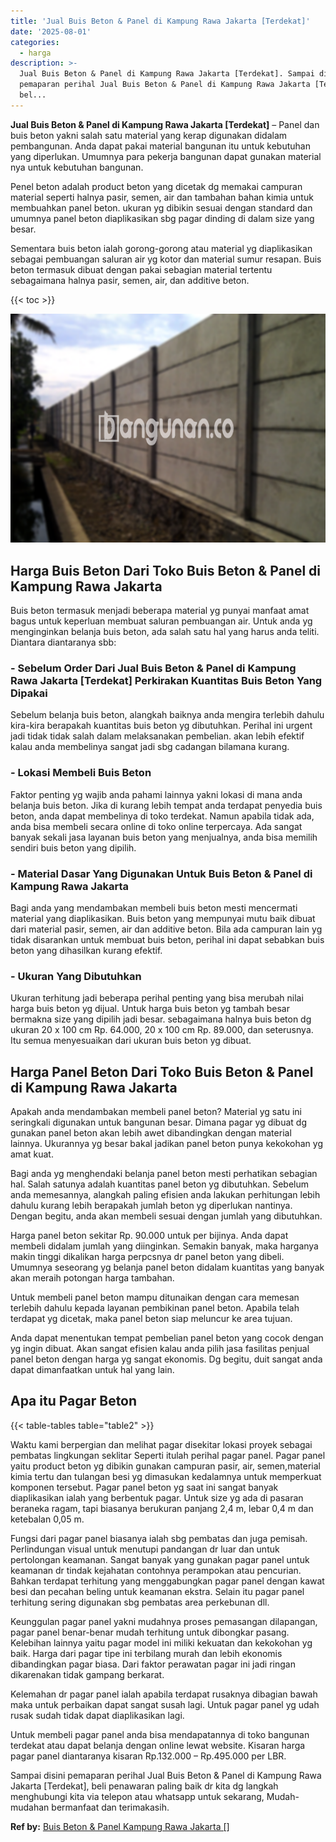 ```yaml
---
title: 'Jual Buis Beton & Panel di Kampung Rawa Jakarta [Terdekat]'
date: '2025-08-01'
categories:
  - harga
description: >-
  Jual Buis Beton & Panel di Kampung Rawa Jakarta [Terdekat]. Sampai disini
  pemaparan perihal Jual Buis Beton & Panel di Kampung Rawa Jakarta [Terdekat],
  bel...
---
```


**Jual Buis Beton & Panel di Kampung Rawa Jakarta \[Terdekat\]** – Panel dan buis beton yakni salah satu material yang kerap digunakan didalam pembangunan. Anda dapat pakai material bangunan itu untuk kebutuhan yang diperlukan. Umumnya para pekerja bangunan dapat gunakan material nya untuk kebutuhan bangunan.

Penel beton adalah product beton yang dicetak dg memakai campuran material seperti halnya pasir, semen, air dan tambahan bahan kimia untuk membuahkan panel beton. ukuran yg dibikin sesuai dengan standard dan umumnya panel beton diaplikasikan sbg pagar dinding di dalam size yang besar.

Sementara buis beton ialah gorong-gorong atau material yg diaplikasikan sebagai pembuangan saluran air yg kotor dan material sumur resapan. Buis beton termasuk dibuat dengan pakai sebagian material tertentu sebagaimana halnya pasir, semen, air, dan additive beton.

{{< toc >}}

![Jual Buis Beton & Panel di Kampung Rawa Jakarta [Terdekat]](/images/jual-panel-buis-beton-murah-37.png)

## Harga Buis Beton Dari Toko Buis Beton & Panel di Kampung Rawa Jakarta

Buis beton termasuk menjadi beberapa material yg punyai manfaat amat bagus untuk keperluan membuat saluran pembuangan air. Untuk anda yg menginginkan belanja buis beton, ada salah satu hal yang harus anda teliti. Diantara diantaranya sbb:

### \- Sebelum Order Dari Jual Buis Beton & Panel di Kampung Rawa Jakarta \[Terdekat\] Perkirakan Kuantitas Buis Beton Yang Dipakai

Sebelum belanja buis beton, alangkah baiknya anda mengira terlebih dahulu kira-kira berapakah kuantitas buis beton yg dibutuhkan. Perihal ini urgent jadi tidak tidak salah dalam melaksanakan pembelian. akan lebih efektif kalau anda membelinya sangat jadi sbg cadangan bilamana kurang.

### \- Lokasi Membeli Buis Beton

Faktor penting yg wajib anda pahami lainnya yakni lokasi di mana anda belanja buis beton. Jika di kurang lebih tempat anda terdapat penyedia buis beton, anda dapat membelinya di toko terdekat. Namun apabila tidak ada, anda bisa membeli secara online di toko online terpercaya. Ada sangat banyak sekali jasa layanan buis beton yang menjualnya, anda bisa memilih sendiri buis beton yang dipilih.

### \- Material Dasar Yang Digunakan Untuk Buis Beton & Panel di Kampung Rawa Jakarta

Bagi anda yang mendambakan membeli buis beton mesti mencermati material yang diaplikasikan. Buis beton yang mempunyai mutu baik dibuat dari material pasir, semen, air dan additive beton. Bila ada campuran lain yg tidak disarankan untuk membuat buis beton, perihal ini dapat sebabkan buis beton yang dihasilkan kurang efektif.

### \- Ukuran Yang Dibutuhkan

Ukuran terhitung jadi beberapa perihal penting yang bisa merubah nilai harga buis beton yg dijual. Untuk harga buis beton yg tambah besar bermakna size yang dipilih jadi besar. sebagaimana halnya buis beton dg ukuran 20 x 100 cm Rp. 64.000, 20 x 100 cm Rp. 89.000, dan seterusnya. Itu semua menyesuaikan dari ukuran buis beton yg dibuat.

## Harga Panel Beton Dari Toko Buis Beton & Panel di Kampung Rawa Jakarta

Apakah anda mendambakan membeli panel beton? Material yg satu ini seringkali digunakan untuk bangunan besar. Dimana pagar yg dibuat dg gunakan panel beton akan lebih awet dibandingkan dengan material lainnya. Ukurannya yg besar bakal jadikan panel beton punya kekokohan yg amat kuat.

Bagi anda yg menghendaki belanja panel beton mesti perhatikan sebagian hal. Salah satunya adalah kuantitas panel beton yg dibutuhkan. Sebelum anda memesannya, alangkah paling efisien anda lakukan perhitungan lebih dahulu kurang lebih berapakah jumlah beton yg diperlukan nantinya. Dengan begitu, anda akan membeli sesuai dengan jumlah yang dibutuhkan.

Harga panel beton sekitar Rp. 90.000 untuk per bijinya. Anda dapat membeli didalam jumlah yang diinginkan. Semakin banyak, maka harganya makin tinggi dikalikan harga perpcsnya dr panel beton yang dibeli. Umumnya seseorang yg belanja panel beton didalam kuantitas yang banyak akan meraih potongan harga tambahan.

Untuk membeli panel beton mampu ditunaikan dengan cara memesan terlebih dahulu kepada layanan pembikinan panel beton. Apabila telah terdapat yg dicetak, maka panel beton siap meluncur ke area tujuan.

Anda dapat menentukan tempat pembelian panel beton yang cocok dengan yg ingin dibuat. Akan sangat efisien kalau anda pilih jasa fasilitas penjual panel beton dengan harga yg sangat ekonomis. Dg begitu, duit sangat anda dapat dimanfaatkan untuk hal yang lain.

## Apa itu Pagar Beton

{{< table-tables table="table2" >}}

Waktu kami berpergian dan melihat pagar disekitar lokasi proyek sebagai pembatas lingkungan seklitar Seperti itulah perihal pagar panel. Pagar panel yaitu product beton yg dibikin gunakan campuran pasir, air, semen,material kimia tertu dan tulangan besi yg dimasukan kedalamnya untuk memperkuat komponen tersebut. Pagar panel beton yg saat ini sangat banyak diaplikasikan ialah yang berbentuk pagar. Untuk size yg ada di pasaran beraneka ragam, tapi biasanya berukuran panjang 2,4 m, lebar 0,4 m dan ketebalan 0,05 m.

Fungsi dari pagar panel biasanya ialah sbg pembatas dan juga pemisah. Perlindungan visual untuk menutupi pandangan dr luar dan untuk pertolongan keamanan. Sangat banyak yang gunakan pagar panel untuk keamanan dr tindak kejahatan contohnya perampokan atau pencurian. Bahkan terdapat terhitung yang menggabungkan pagar panel dengan kawat besi dan pecahan beling untuk keamanan ekstra. Selain itu pagar panel terhitung sering digunakan sbg pembatas area perkebunan dll.

Keunggulan pagar panel yakni mudahnya proses pemasangan dilapangan, pagar panel benar-benar mudah terhitung untuk dibongkar pasang. Kelebihan lainnya yaitu pagar model ini miliki kekuatan dan kekokohan yg baik. Harga dari pagar tipe ini terbilang murah dan lebih ekonomis dibandingkan pagar biasa. Dari faktor perawatan pagar ini jadi ringan dikarenakan tidak gampang berkarat.

Kelemahan dr pagar panel ialah apabila terdapat rusaknya dibagian bawah maka untuk perbaikan dapat sangat susah lagi. Untuk pagar panel yg udah rusak sudah tidak dapat diaplikasikan lagi.

Untuk membeli pagar panel anda bisa mendapatannya di toko bangunan terdekat atau dapat belanja dengan online lewat website. Kisaran harga pagar panel diantaranya kisaran Rp.132.000 – Rp.495.000 per LBR.

Sampai disini pemaparan perihal Jual Buis Beton & Panel di Kampung Rawa Jakarta \[Terdekat\], beli penawaran paling baik dr kita dg langkah menghubungi kita via telepon atau whatsapp untuk sekarang, Mudah-mudahan bermanfaat dan terimakasih.

**Ref by:** [Buis Beton & Panel Kampung Rawa Jakarta []](https://id.wikipedia.org/wiki/Buis)
